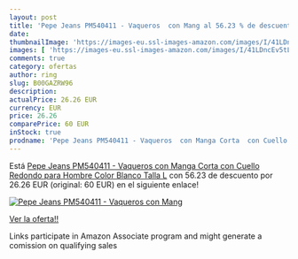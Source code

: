 ```yaml
---
layout: post
title: 'Pepe Jeans PM540411 - Vaqueros  con Mang al 56.23 % de descuento'
date: 
thumbnailImage: 'https://images-eu.ssl-images-amazon.com/images/I/41LDncEv5tL._SL200_.jpg'
images: [ 'https://images-eu.ssl-images-amazon.com/images/I/41LDncEv5tL._SL200_.jpg' ]
comments: true
category: ofertas
author: ring
slug: B00GAZRW96
description:
actualPrice: 26.26 EUR
currency: EUR
price: 26.26
comparePrice: 60 EUR
inStock: true
prodname: 'Pepe Jeans PM540411 - Vaqueros  con Manga Corta  con Cuello Redondo para Hombre  Color Blanco  Talla L'
---
```


Está [Pepe Jeans PM540411 - Vaqueros  con Manga Corta  con Cuello Redondo para Hombre  Color Blanco  Talla L](https://www.amazon.es/dp/B00GAZRW96/?tag=tolees-21) con 56.23 de descuento por 26.26 EUR (original: 60 EUR) en el siguiente enlace!

[![Pepe Jeans PM540411 - Vaqueros  con Mang](https://images-eu.ssl-images-amazon.com/images/I/41LDncEv5tL._SL200_.jpg)](https://www.amazon.es/dp/B00GAZRW96/?tag=tolees-21)

[Ver la oferta!!](https://www.amazon.es/dp/B00GAZRW96/?tag=tolees-21)

Links participate in Amazon Associate program and might generate a comission on qualifying sales



